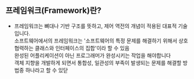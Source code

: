 ## 프레임워크(Framework)란?
  - 프레임워크는 뼈대나 기반 구조를 뜻하고, 제어 역전의 개념이 적용된 대표적 기술입니다.  
    소프트웨어에서의 프레임워크는 '소프트웨어의 특정 문제를 해결하기 위해서 상호 협력하는 클래스와 인터페이스의 집합'이라 할 수 있음  
    완성된 어플리케이션이 아닌 프로그래머가 완성시키는 작업을 해야합니다  
    객체 지향을 개발하게 되면서 통합성, 일관성의 부족이 발생되는 문제를 해결할 방법중 하나라고 할 수 있닫
